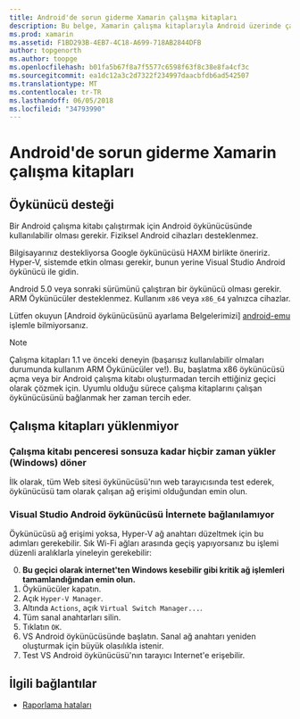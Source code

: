 ```yaml
---
title: Android'de sorun giderme Xamarin çalışma kitapları
description: Bu belge, Xamarin çalışma kitaplarıyla Android üzerinde çalışmak için sorun giderme ipuçları verilmektedir. Öykünücü desteği, yüklenmiyor çalışma kitapları ve diğer konular açıklanır.
ms.prod: xamarin
ms.assetid: F1BD293B-4EB7-4C18-A699-718AB2844DFB
author: topgenorth
ms.author: toopge
ms.openlocfilehash: b01fa5b67f8a7f5577c6598f63f8c38e8fa4cf3c
ms.sourcegitcommit: ea1dc12a3c2d7322f234997daacbfdb6ad542507
ms.translationtype: MT
ms.contentlocale: tr-TR
ms.lasthandoff: 06/05/2018
ms.locfileid: "34793990"
---
```

# <a name="troubleshooting-xamarin-workbooks-on-android"></a>Android'de sorun giderme Xamarin çalışma kitapları

## <a name="emulator-support"></a>Öykünücü desteği

Bir Android çalışma kitabı çalıştırmak için Android öykünücüsünde kullanılabilir olması gerekir. Fiziksel Android cihazları desteklenmez.

Bilgisayarınız destekliyorsa Google öykünücüsü HAXM birlikte öneririz.
Hyper-V, sistemde etkin olması gerekir, bunun yerine Visual Studio Android öykünücü ile gidin.

Android 5.0 veya sonraki sürümünü çalıştıran bir öykünücü olması gerekir. ARM Öykünücüler desteklenmez. Kullanım `x86` veya `x86_64` yalnızca cihazlar.

Lütfen okuyun [Android öykünücüsünü ayarlama Belgelerimizi] [ android-emu] işlemle bilmiyorsanız.

> [!NOTE]
> Çalışma kitapları 1.1 ve önceki deneyin (başarısız kullanılabilir olmaları durumunda kullanım ARM Öykünücüler ve!). Bu, başlatma x86 öykünücüsü açma veya bir Android çalışma kitabı oluşturmadan tercih ettiğiniz geçici olarak çözmek için. Uyumlu olduğu sürece çalışma kitaplarını çalışan öykünücüsünü bağlanmak her zaman tercih eder.

## <a name="workbooks-wont-load"></a>Çalışma kitapları yüklenmiyor

### <a name="workbook-window-spins-forever-never-loads-windows"></a>Çalışma kitabı penceresi sonsuza kadar hiçbir zaman yükler (Windows) döner

İlk olarak, tüm Web sitesi öykünücüsü'nın web tarayıcısında test ederek, öykünücüsü tam olarak çalışan ağ erişimi olduğundan emin olun.

### <a name="visual-studio-android-emulator-cannot-connect-to-the-internet"></a>Visual Studio Android öykünücüsü İnternete bağlanılamıyor

Öykünücüsü ağ erişimi yoksa, Hyper-V ağ anahtarı düzeltmek için bu adımları gerekebilir. Sık Wi-Fi ağları arasında geçiş yapıyorsanız bu işlemi düzenli aralıklarla yineleyin gerekebilir:

0. **Bu geçici olarak internet'ten Windows kesebilir gibi kritik ağ işlemleri tamamlandığından emin olun.**
1. Öykünücüler kapatın.
2. Açık `Hyper-V Manager`.
3. Altında `Actions`, açık `Virtual Switch Manager...`.
4. Tüm sanal anahtarları silin.
5. Tıklatın `OK`.
6. VS Android öykünücüsünde başlatın. Sanal ağ anahtarı yeniden oluşturmak için büyük olasılıkla istenir.
7. Test VS Android öykünücüsü'nın tarayıcı Internet'e erişebilir.

[android-emu]: https://developer.xamarin.com/guides/android/deployment,_testing,_and_metrics/debug-on-emulator/


## <a name="related-links"></a>İlgili bağlantılar

- [Raporlama hataları](~/tools/workbooks/install.md#reporting-bugs)
